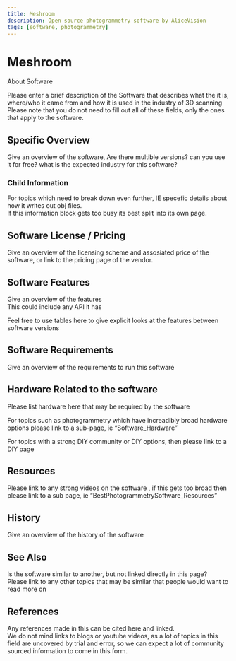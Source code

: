 ```yaml
---
title: Meshroom
description: Open source photogrammetry software by AliceVision
tags: [software, photogrammetry]
---
```


# Meshroom

About Software

Please enter a brief description of the Software that describes what the it is, where/who it came from and how it is used in the industry of 3D scanning  
Please note that you do not need to fill out all of these fields, only the ones that apply to the software.

## Specific Overview

Give an overview of the software, Are there multible versions? can you use it for free? what is the expected industry for this software?

### Child Information

For topics which need to break down  even further, IE specefic details about how it writes out obj files.  
If this information block gets too busy its best split into its own page.

## Software License / Pricing

Give an overview of the licensing scheme and assosiated price of the software, or link to the pricing page of the 
vendor.

## Software Features

Give an overview of the features  
This could include any API it has

Feel free to use tables here to give explicit looks at the features between software versions

## Software Requirements

Give an overview of the requirements to run this software

## Hardware Related to the software

Please list hardware here that may be required by the software

For topics such as photogrammetry which have increadibly broad hardware options please link to a sub-page, ie “Software_Hardware”

For topics with a strong DIY community or DIY options, then please link to a DIY page

## Resources

Please link to any strong videos on the software , if this gets too broad then please link to a sub page, ie “BestPhotogrammetrySoftware_Resources”

## History

Give an overview of the history of the software

## See Also

Is the software similar to another, but not linked directly in this page?  
Please link to any other topics that may be similar that people would want to read more on

## References

Any references made in this can be cited here and linked.  
We do not mind links to blogs or youtube videos, as a lot of topics in this field are uncovered by trial and error, so we can expect a lot of community sourced information to come in this form.